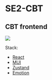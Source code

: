 # SE2-CBT

## CBT frontend

[![](https://github.com/shilangyu/SE2-CBT/workflows/web-ci/badge.svg)](https://github.com/shilangyu/SE2-CBT/actions)

Stack:

- [React](https://reactjs.org)
- [MUI](https://mui.com)
- [Zustand](https://zustand-demo.pmnd.rs)
- [Emotion](https://emotion.sh)

